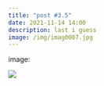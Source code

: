 ```yaml
---
title: "post #3.5"
date: 2021-11-14 14:00
description: last i guess
image: /img/imag0007.jpg
---
```

image:

![](/img/imag0007.jpg)